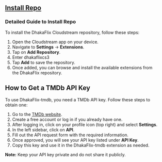 

## <a href="https://raw.githubusercontent.com/Niloy-Sarker/DhakaFlix_Cloudstream/master/repo.json">Install Repo</a>

### Detailed Guide to Install Repo

To install the DhakaFlix Cloudstream repository, follow these steps:

1. Open the Cloudstream app on your device.
2. Navigate to **Settings** → **Extensions**.
3. Tap on **Add Repository**.
4. Enter dhakaflixcs3 
5. Tap **Add** to save the repository.
6. Once added, you can browse and install the available extensions from the DhakaFlix repository.

## How to Get a TMDb API Key

To use DhakaFlix-tmdb, you need a TMDb API key. Follow these steps to obtain one:

1. Go to the [TMDb website](https://www.themoviedb.org/).
2. Create a free account or log in if you already have one.
3. After logging in, click on your profile icon (top right) and select **Settings**.
4. In the left sidebar, click on **API**.
5. Fill out the API request form with the required information.
6. Once approved, you will see your API key listed under **API Key**.
7. Copy this key and use it in the DhakaFlix-tmdb extension as needed.

**Note:** Keep your API key private and do not share it publicly.
